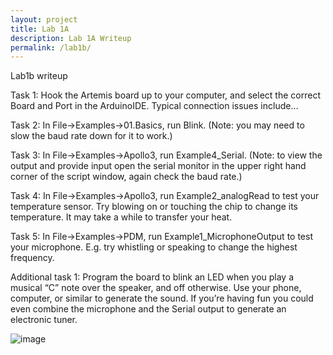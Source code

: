 ```yaml
---
layout: project
title: Lab 1A
description: Lab 1A Writeup
permalink: /lab1b/
---
```


Lab1b writeup

Task 1: Hook the Artemis board up to your computer, and select the correct Board and Port in the ArduinoIDE. Typical connection issues include…

Task 2: In File->Examples->01.Basics, run Blink. (Note: you may need to slow the baud rate down for it to work.)

Task 3: In File->Examples->Apollo3, run Example4_Serial. (Note: to view the output and provide input open the serial monitor in the upper right hand corner of the script window, again check the baud rate.)

Task 4: In File->Examples->Apollo3, run Example2_analogRead to test your temperature sensor. Try blowing on or touching the chip to change its temperature. It may take a while to transfer your heat.

Task 5: In File->Examples->PDM, run Example1_MicrophoneOutput to test your microphone. E.g. try whistling or speaking to change the highest frequency.


Additional task 1: Program the board to blink an LED when you play a musical “C” note over the speaker, and off otherwise. Use your phone, computer, or similar to generate the sound. If you’re having fun you could even combine the microphone and the Serial output to generate an electronic tuner.


![image](\assets\images\drone_track_car.png)
